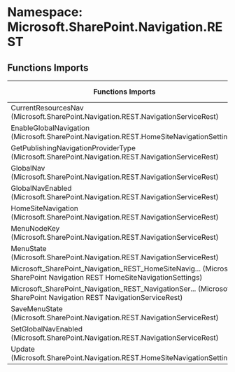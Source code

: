 # Namespace: Microsoft.SharePoint.Navigation.REST

## Functions Imports

Functions Imports | SPO | SP 2019 | SP 2016 | SP 2013
----------|:---:|:-------:|:-------:|:-------:
CurrentResourcesNav (Microsoft.SharePoint.Navigation.REST.NavigationServiceRest) | ✅ | ❌ | ❌ | ❌
EnableGlobalNavigation (Microsoft.SharePoint.Navigation.REST.HomeSiteNavigationSettings) | ✅ | ❌ | ❌ | ❌
GetPublishingNavigationProviderType (Microsoft.SharePoint.Navigation.REST.NavigationServiceRest) | ✅ | ✅ | ❌ | ❌
GlobalNav (Microsoft.SharePoint.Navigation.REST.NavigationServiceRest) | ✅ | ❌ | ❌ | ❌
GlobalNavEnabled (Microsoft.SharePoint.Navigation.REST.NavigationServiceRest) | ✅ | ❌ | ❌ | ❌
HomeSiteNavigation (Microsoft.SharePoint.Navigation.REST.NavigationServiceRest) | ✅ | ❌ | ❌ | ❌
MenuNodeKey (Microsoft.SharePoint.Navigation.REST.NavigationServiceRest) | ✅ | ✅ | ✅ | ✅
MenuState (Microsoft.SharePoint.Navigation.REST.NavigationServiceRest) | ✅ | ✅ | ✅ | ✅
<span title="Microsoft_SharePoint_Navigation_REST_HomeSiteNavigationSettings">Microsoft_SharePoint_Navigation_REST_HomeSiteNavig...</span> (Microsoft SharePoint Navigation REST HomeSiteNavigationSettings) | ✅ | ❌ | ❌ | ❌
<span title="Microsoft_SharePoint_Navigation_REST_NavigationServiceRest">Microsoft_SharePoint_Navigation_REST_NavigationSer...</span> (Microsoft SharePoint Navigation REST NavigationServiceRest) | ✅ | ✅ | ✅ | ✅
SaveMenuState (Microsoft.SharePoint.Navigation.REST.NavigationServiceRest) | ✅ | ✅ | ❌ | ❌
SetGlobalNavEnabled (Microsoft.SharePoint.Navigation.REST.NavigationServiceRest) | ✅ | ❌ | ❌ | ❌
Update (Microsoft.SharePoint.Navigation.REST.HomeSiteNavigationSettings) | ✅ | ❌ | ❌ | ❌
